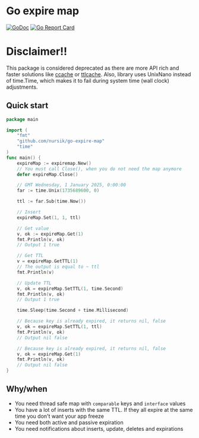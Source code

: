 # Go expire map
[![GoDoc](https://godoc.org/github.com/nursik/go-expire-map?status.svg)](https://godoc.org/github.com/nursik/go-expire-map)
[![Go Report Card](https://goreportcard.com/badge/github.com/nursik/go-expire-map)](https://goreportcard.com/report/github.com/nursik/go-expire-map)

# Disclaimer!!
This package is considered deprecated as there are more API rich and faster solutions like [ccache](https://github.com/karlseguin/ccache) or [ttlcache](https://github.com/jellydator/ttlcache/blob/v3/cache.go). Also, library uses UnixNano instead of time.Time, which makes it to fail during system time (wall clock) adjustments.
## Quick start

```go
package main

import (
    "fmt"
    "github.com/nursik/go-expire-map"
    "time"
)
func main() {
    expireMap := expiremap.New()
    // You must call Close(), when you do not need the map anymore
    defer expireMap.Close()

    // GMT Wednesday, 1 January 2025, 0:00:00
    far := time.Unix(1735689600, 0)

    ttl := far.Sub(time.Now())

    // Insert
    expireMap.Set(1, 1, ttl)

    // Get value
    v, ok := expireMap.Get(1)
    fmt.Println(v, ok)
    // Output 1 true

    // Get TTL
    v = expireMap.GetTTL(1)
    // The output is equal to ~ ttl
    fmt.Println(v)

    // Update TTL
    v, ok = expireMap.SetTTL(1, time.Second)
    fmt.Println(v, ok)
    // Output 1 true

    time.Sleep(time.Second + time.Millisecond)

    // Because key is already expired, it returns nil, false
    v, ok = expireMap.SetTTL(1, ttl)
    fmt.Println(v, ok)
    // Output nil false

    // Because key is already expired, it returns nil, false
    v, ok = expireMap.Get(1)
    fmt.Println(v, ok)
    // Output nil false
}

```

## Why/when
* You need thread safe map with `comparable` keys and `interface` values
* You have a lot of inserts with the same TTL. If they all expire at the same time you don't want your app freeze
* You need both active and passive expiration
* You need notifications about inserts, update, deletes and expirations
